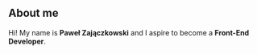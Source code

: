 ## About me
Hi! My name is **Paweł Zajączkowski** and I aspire to become a **Front-End Developer**.
<!---
TenaciousHare/TenaciousHare is a ✨ special ✨ repository because its `README.md` (this file) appears on your GitHub profile.
You can click the Preview link to take a look at your changes.
--->
